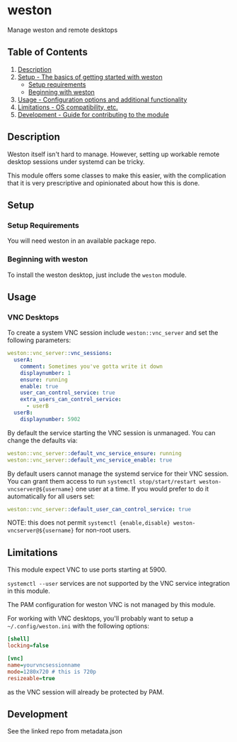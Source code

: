 # weston

Manage weston and remote desktops

## Table of Contents

1. [Description](#description)
1. [Setup - The basics of getting started with weston](#setup)
    * [Setup requirements](#setup-requirements)
    * [Beginning with weston](#beginning-with-weston)
1. [Usage - Configuration options and additional functionality](#usage)
1. [Limitations - OS compatibility, etc.](#limitations)
1. [Development - Guide for contributing to the module](#development)

## Description

Weston itself isn't hard to manage. However, setting up workable remote desktop sessions under systemd can be tricky.

This module offers some classes to make this easier, with the complication that it is very prescriptive and opinionated about how this is done.

## Setup

### Setup Requirements

You will need weston in an available package repo.

### Beginning with weston

To install the weston desktop, just include the `weston` module.

## Usage

### VNC Desktops

To create a system VNC session include `weston::vnc_server` and set the following parameters:
```yaml
weston::vnc_server::vnc_sessions:
  userA:
    comment: Sometimes you've gotta write it down
    displaynumber: 1
    ensure: running
    enable: true
    user_can_control_service: true
    extra_users_can_control_service:
      - userB
  userB:
    displaynumber: 5902
```

By default the service starting the VNC session is unmanaged.  You can change the defaults via:

```yaml
weston::vnc_server::default_vnc_service_ensure: running
weston::vnc_server::default_vnc_service_enable: true
```

By default users cannot manage the systemd service for their VNC session.  You can grant them access to run `systemctl stop/start/restart weston-vncserver@${username}` one user at a time.  If you would prefer to do it automatically for all users set:

```yaml
weston::vnc_server::default_user_can_control_service: true
```

NOTE: this does not permit `systemctl {enable,disable} weston-vncserver@${username}` for non-root users.

## Limitations

This module expect VNC to use ports starting at 5900.

`systemctl --user` services are not supported by the VNC service integration in this module.

The PAM configuration for weston VNC is not managed by this module.

For working with VNC desktops, you'll probably want to setup a `~/.config/weston.ini` with the following options:

```ini
[shell]
locking=false

[vnc]
name=yourvncsessionname
mode=1280x720 # this is 720p
resizeable=true
```

as the VNC session will already be protected by PAM.

## Development

See the linked repo from metadata.json
